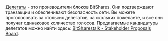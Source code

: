 [Делегаты](introduction/master) - это производители блоков BitShares. Они подтверждают транзакции и обеспечивают безопасность сети. Вы можете проголосовать за стольких делегатов, за скольких пожелаете, и все они получат одинаковое количество голосов. Предлагаемые кандидатуры делегатов можно найти здесь: [BitSharestalk - Stakeholder Proposals Board](https://bitsharestalk.org/index.php/board,75.0.html).